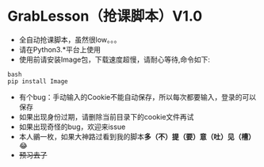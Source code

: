 # GrabLesson（抢课脚本）V1.0
- 全自动抢课脚本，虽然很low。。。
- 请在Python3.*平台上使用
- 使用前请安装Image包，下载速度超慢，请耐心等待,命令如下:
```
bash
pip install Image
```
- 有个bug：手动输入的Cookie不能自动保存，所以每次都要输入，登录的可以保存
- 如果出现身份过期，请删除当前目录下的cookie文件再试
- 如果出现奇怪的bug，欢迎来issue
- 本人鶸一枚，如果大神路过看到我的脚本<b>多（不）提（要）意（吐）见（槽）</b>:joy:
- <del>预习去了</del>
